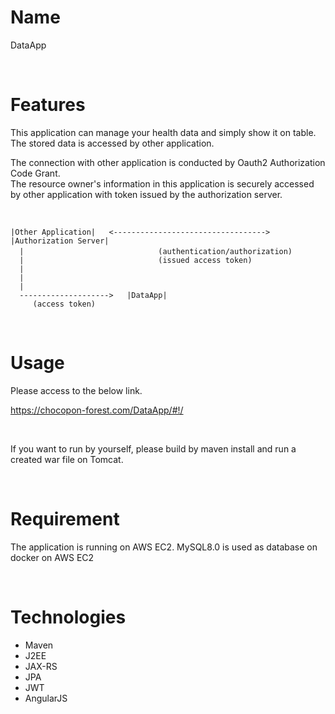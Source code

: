 # Name
DataApp

<br>

# Features
 
This application can manage your health data and simply show it on table. <br>
The stored data is accessed by other application.

The connection with other application is conducted by Oauth2 Authorization Code Grant.<br>
The resource owner's information in this application is securely accessed by other application with token issued by the authorization server.

<br>

    |Other Application|   <---------------------------------->   |Authorization Server|
      |                              (authentication/authorization)　
      |                              (issued access token)
      |      
      | 
      | 
      -------------------->   |DataApp|
         (access token)


<br>

# Usage
Please access to the below link.<br>


<https://chocopon-forest.com/DataApp/#!/>

<br>

If you want to run by yourself, please build by maven install and run a created war file on Tomcat.

<br>

# Requirement
The application is running on AWS EC2. 
MySQL8.0 is used as database on docker on AWS EC2

<br>
 
# Technologies
* Maven 
* J2EE
* JAX-RS
* JPA
* JWT
* AngularJS
